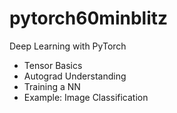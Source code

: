 # pytorch60minblitz
Deep Learning with PyTorch

- Tensor Basics
- Autograd Understanding
- Training a NN
- Example: Image Classification
